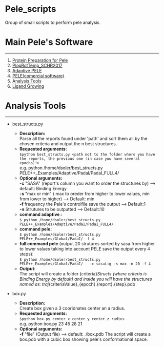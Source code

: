 # Pele_scripts
Group of small scripts to perform pele analysis.

# Main Pele's Software
-------------------------------
1) [Protein Preparation for Pele](https://github.com/Jelisa/mut-prep4pele)
2) [PlopRotTemp_SCHR2017](https://github.com/miniaoshi/PlopRotTemp_S_2017)
3) [Adaptive PELE](https://github.com/AdaptivePELE/AdaptivePELE)
4) [PELE(comercial software)](https://pele.bsc.es/pele.wt)
5) [Analysis Tools](https://github.com/miniaoshi/Pele_scripts)
6) [Ligand Growing](https://github.com/miniaoshi/Ligand_growing)

# Analysis Tools
-------------------
- best_structs.py
    - **Description:**  <br />
    Parse all the reports found under 'path' and sort them all by the chosen criteria and output the n best structures.
    - **Requested arguments:** <br />
    `$python best_structs.py <path not to the folder where you have the reports, the previous one (in case you have several epochs)!>` <br />
    e.g. python /home/dsoler/best_structs.py PELE++_Examples/Adaptive/PadaI/PadaI_FULL4/
    - **Optional arguments:** <br />
    **-c** "SASA" (report's column you want to order the structures by) --> default: Binding Energy <br />
    **-s** "max or min" ( max to oreder from higher to lower values, min from lower to higher) --> Default: min <br />
    **-f** frequency the Pele's controlfile save the output --> Default:1 <br />
    **-n** Strutures to be outputted --> Default:10
    - **command adaptive :** <br />
    `$ python /home/dsoler/best_structs.py PELE++_Examples/Adaptive/PadaI/PadaI_FULL4/`
    - **command pele:** <br />
    `$ python /home/dsoler/best_structs.py PELE++_Examples/Global/PadaI/ -f 4`
    - **full command pele** (output 20 strutures sorted by sasa from higher to lower values taking into account PELE save the output every 4 steps): <br />
    `$ python /home/dsoler/best_structs.py PELE++_Examples/Global/PadaI/   -c sasaLig -s max -n 20 -f 4`
    - **Output:** <br />
	The script will create a folder {criteria}_Structs (where criteria is Binding Energy by default) and inside you will have the structures named as: traj_{criteriaValue}_{epoch}.{report}.{step}.pdb
	
- box.py
    - **Description:**  <br />
    Create box given a 3 cooridnates center an a radius.
    - **Requested arguments:** <br />
    `$python box.py center_x center_y center_z radius` <br />
    e.g. python box.py 23 45 28 21
    - **Optional arguments:** <br />
    **-f** "file" (Output file) --> default: ./box.pdb
	The script will create a box.pdb with a cubic box showing pele's conformational space.